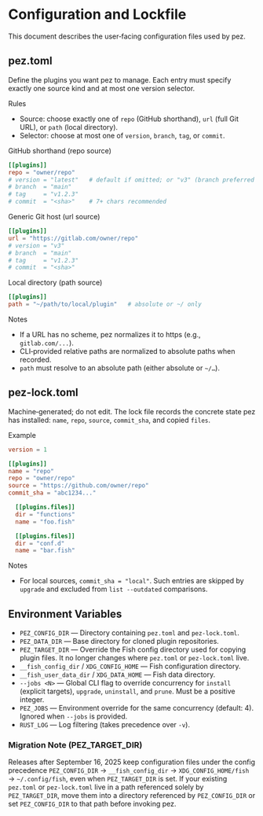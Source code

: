 # Configuration and Lockfile

This document describes the user‑facing configuration files used by pez.

## pez.toml

Define the plugins you want pez to manage. Each entry must specify exactly one
source kind and at most one version selector.

Rules

- Source: choose exactly one of `repo` (GitHub shorthand), `url` (full Git URL), or `path` (local directory).
- Selector: choose at most one of `version`, `branch`, `tag`, or `commit`.

GitHub shorthand (repo source)

```toml
[[plugins]]
repo = "owner/repo"
# version = "latest"   # default if omitted; or "v3" (branch preferred over tags)
# branch  = "main"
# tag     = "v1.2.3"
# commit  = "<sha>"    # 7+ chars recommended
```

Generic Git host (url source)

```toml
[[plugins]]
url = "https://gitlab.com/owner/repo"
# version = "v3"
# branch  = "main"
# tag     = "v1.2.3"
# commit  = "<sha>"
```

Local directory (path source)

```toml
[[plugins]]
path = "~/path/to/local/plugin"   # absolute or ~/ only
```

Notes

- If a URL has no scheme, pez normalizes it to https (e.g., `gitlab.com/...`).
- CLI‑provided relative paths are normalized to absolute paths when recorded.
- `path` must resolve to an absolute path (either absolute or `~/…`).

## pez-lock.toml

Machine‑generated; do not edit. The lock file records the concrete state pez has
installed: `name`, `repo`, `source`, `commit_sha`, and copied `files`.

Example

```toml
version = 1

[[plugins]]
name = "repo"
repo = "owner/repo"
source = "https://github.com/owner/repo"
commit_sha = "abc1234..."

  [[plugins.files]]
  dir = "functions"
  name = "foo.fish"

  [[plugins.files]]
  dir = "conf.d"
  name = "bar.fish"
```

Notes

- For local sources, `commit_sha = "local"`. Such entries are skipped by
  `upgrade` and excluded from `list --outdated` comparisons.

## Environment Variables

- `PEZ_CONFIG_DIR` — Directory containing `pez.toml` and `pez-lock.toml`.
- `PEZ_DATA_DIR` — Base directory for cloned plugin repositories.
- `PEZ_TARGET_DIR` — Override the Fish config directory used for copying plugin files. It no longer changes where `pez.toml` or `pez-lock.toml` live.
- `__fish_config_dir` / `XDG_CONFIG_HOME` — Fish configuration directory.
- `__fish_user_data_dir` / `XDG_DATA_HOME` — Fish data directory.
- `--jobs <N>` — Global CLI flag to override concurrency for `install` (explicit
  targets), `upgrade`, `uninstall`, and `prune`. Must be a positive integer.
- `PEZ_JOBS` — Environment override for the same concurrency (default: 4). Ignored
  when `--jobs` is provided.
- `RUST_LOG` — Log filtering (takes precedence over `-v`).

### Migration Note (PEZ_TARGET_DIR)

Releases after September 16, 2025 keep configuration files under the config
precedence `PEZ_CONFIG_DIR` → `__fish_config_dir` → `XDG_CONFIG_HOME/fish` →
`~/.config/fish`, even when `PEZ_TARGET_DIR` is set. If your existing
`pez.toml` or `pez-lock.toml` live in a path referenced solely by
`PEZ_TARGET_DIR`, move them into a directory referenced by `PEZ_CONFIG_DIR`
or set `PEZ_CONFIG_DIR` to that path before invoking pez.
